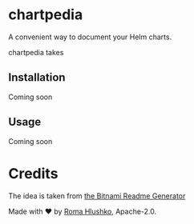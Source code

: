 # chartpedia

A convenient way to document your Helm charts.

chartpedia takes 

## Installation

Coming soon

## Usage

Coming soon

# Credits

The idea is taken from [the Bitnami Readme Generator](https://github.com/bitnami/readme-generator-for-helm/)

Made with ❤️ by [Roma Hlushko](https://github.com/roma-glushko), Apache-2.0.
